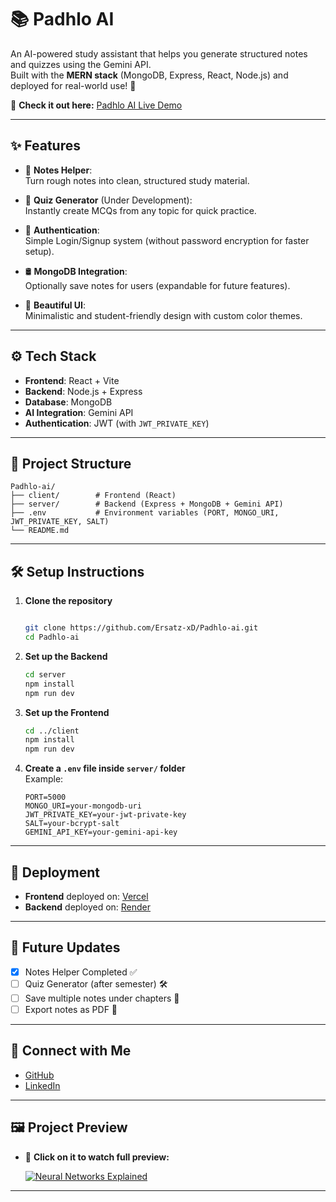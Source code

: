 
# 📚 Padhlo AI

An AI-powered study assistant that helps you generate structured notes and quizzes using the Gemini API.  
Built with the **MERN stack** (MongoDB, Express, React, Node.js) and deployed for real-world use! 🚀

🚀 **Check it out here:** [Padhlo AI Live Demo](https://padhlo-ai.vercel.app/)


---

## ✨ Features

- 📖 **Notes Helper**:  
  Turn rough notes into clean, structured study material.

- 🧠 **Quiz Generator** (Under Development):  
  Instantly create MCQs from any topic for quick practice.

- 🔐 **Authentication**:  
  Simple Login/Signup system (without password encryption for faster setup).

- 🛢️ **MongoDB Integration**:  
  Optionally save notes for users (expandable for future features).

- 🎨 **Beautiful UI**:  
  Minimalistic and student-friendly design with custom color themes.

---

## ⚙️ Tech Stack

- **Frontend**: React + Vite
- **Backend**: Node.js + Express
- **Database**: MongoDB
- **AI Integration**: Gemini API
- **Authentication**: JWT (with `JWT_PRIVATE_KEY`)

---

## 📂 Project Structure

```
Padhlo-ai/
├── client/        # Frontend (React)
├── server/        # Backend (Express + MongoDB + Gemini API)
├── .env           # Environment variables (PORT, MONGO_URI, JWT_PRIVATE_KEY, SALT)
└── README.md
```

---

## 🛠️ Setup Instructions

1. **Clone the repository**  
   ```bash

   git clone https://github.com/Ersatz-xD/Padhlo-ai.git
   cd Padhlo-ai
   ```

2. **Set up the Backend**  
   ```bash
   cd server
   npm install
   npm run dev
   ```

3. **Set up the Frontend**  
   ```bash
   cd ../client
   npm install
   npm run dev
   ```

4. **Create a `.env` file inside `server/` folder**  
   Example:

   ```
   PORT=5000
   MONGO_URI=your-mongodb-uri
   JWT_PRIVATE_KEY=your-jwt-private-key
   SALT=your-bcrypt-salt
   GEMINI_API_KEY=your-gemini-api-key
   ```

---

## 🚀 Deployment

- **Frontend** deployed on: [Vercel](https://vercel.com/)
- **Backend** deployed on: [Render](https://render.com/)

---

## 🎯 Future Updates

- [x] Notes Helper Completed ✅
- [ ] Quiz Generator (after semester) 🛠️
- [ ] Save multiple notes under chapters 📝
- [ ] Export notes as PDF 📄

---

## 🤝 Connect with Me

- [GitHub](https://github.com/Ersatz-xD)
- [LinkedIn](https://www.linkedin.com/in/ayaan-ahmed-khan-448600351)

---

## 🖼️ Project Preview

- 🚀 **Click on it to watch full preview:**
  
  [![Neural Networks Explained](https://img.youtube.com/vi/cF5wYIU_dk0/0.jpg)](https://www.youtube.com/watch?v=cF5wYIU_dk0)
---

